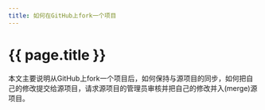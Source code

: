 ```yaml
---
title: 如何在GitHub上fork一个项目
---
```

# {{ page.title }}

本文主要说明从GitHub上fork一个项目后，如何保持与源项目的同步，如何把自己的修改提交给源项目，请求源项目的管理员审核并把自己的修改并入(merge)源项目。
